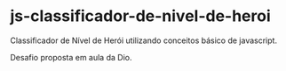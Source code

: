 # js-classificador-de-nivel-de-heroi

Classificador de Nível de Herói utilizando conceitos básico de javascript.


Desafio proposta em aula da Dio.
